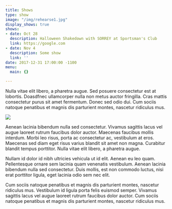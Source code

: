 ```yaml
---
title: Shows
type: show
image: "/img/rehearse1.jpg"
display_shows: true
shows:
- date: Oct 28
  description: Halloween Shakedown with SORREY at Sportsman's Club
  link: https://google.com
- date: Nov 4
  description: Some show
  link: ''
date: 2017-12-31 17:00:00 -1100
menu:
  main: {}

---
```

Nulla vitae elit libero, a pharetra augue. Sed posuere consectetur est at lobortis. Doasdfnec ullamcorper nulla non metus auctor fringilla. Cras mattis consectetur purus sit amet fermentum. Donec sed odio dui. Cum sociis natoque penatibus et magnis dis parturient montes, nascetur ridiculus mus.

![](/img/dog-small.jpg)

Aenean lacinia bibendum nulla sed consectetur. Vivamus sagittis lacus vel augue laoreet rutrum faucibus dolor auctor. Maecenas faucibus mollis interdum. Morbi leo risus, porta ac consectetur ac, vestibulum at eros. Maecenas sed diam eget risus varius blandit sit amet non magna. Curabitur blandit tempus porttitor. Nulla vitae elit libero, a pharetra augue.

Nullam id dolor id nibh ultricies vehicula ut id elit. Aenean eu leo quam. Pellentesque ornare sem lacinia quam venenatis vestibulum. Aenean lacinia bibendum nulla sed consectetur. Duis mollis, est non commodo luctus, nisi erat porttitor ligula, eget lacinia odio sem nec elit.

Cum sociis natoque penatibus et magnis dis parturient montes, nascetur ridiculus mus. Vestibulum id ligula porta felis euismod semper. Vivamus sagittis lacus vel augue laoreet rutrum faucibus dolor auctor. Cum sociis natoque penatibus et magnis dis parturient montes, nascetur ridiculus mus.